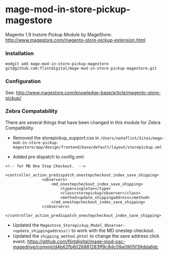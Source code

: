 # mage-mod-in-store-pickup-magestore
Magento 1.9 Instore Pickup Module by MageStore: http://www.magestore.com/magento-store-pickup-extension.html

### Installation
`modgit add mage-mod-in-store-pickup-magestore git@github.com:flintdigital/mage-mod-in-store-pickup-magestore.git`

### Configuration
See: http://www.magestore.com/knowledge-base/article/magento-store-pickup/

### Zebra Compatability
There are several things that have been changed in this module for Zebra Compatibility. 

* Removed the storepickup_support.css in `/Users/nateflint/Sites/mage-mod-in-store-pickup-magestore/app/design/frontend/base/default/layout/storepickup.xml`

* Added pre dispatch to config.xml:
````
<!-- for MD One Step Checkout.  -->
          <controller_action_predispatch_onestepcheckout_index_save_shipping>
                <observers>
                    <md_onestepcheckout_index_save_shipping>
                        <type>singleton</type>
                        <class>storepickup/observer</class>
                        <method>update_shippingaddress</method>
                    </md_onestepcheckout_index_save_shipping>
                </observers>
            </controller_action_predispatch_onestepcheckout_index_save_shipping>
````
* Updated the `Magestore_Storepickup_Model_Observer->update_shippingaddress()` to work with the MD onestep checkout. 
* Updated the `shipping_method.phtml` to change the save address click event.  https://github.com/flintdigital/mage-mod-osc-magedrive/commit/d4b62fb6026881283ff9c8dc09a0905f39dda6dc
